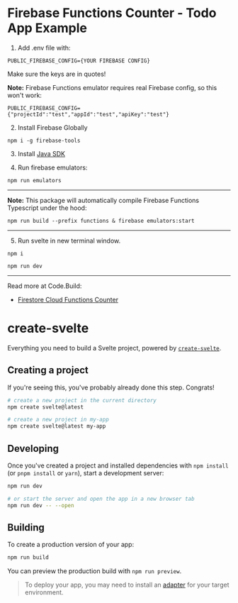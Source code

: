 # Firebase Functions Counter - Todo App Example

1. Add .env file with:
```
PUBLIC_FIREBASE_CONFIG={YOUR FIREBASE CONFIG}
```
Make sure the keys are in quotes!

**Note:** Firebase Functions emulator requires real Firebase config, so this won't work:
```
PUBLIC_FIREBASE_CONFIG={"projectId":"test","appId":"test","apiKey":"test"}
```

2. Install Firebase Globally
```
npm i -g firebase-tools
```  

3. Install [Java SDK](https://www.oracle.com/java/technologies/downloads/)

4. Run firebase emulators:
```
npm run emulators
```
___
**Note:** This package will automatically compile Firebase Functions Typescript under the hood:
```
npm run build --prefix functions & firebase emulators:start
```
___
5. Run svelte in new terminal window.
```
npm i
```
```
npm run dev
```

___

Read more at Code.Build:  
- [Firestore Cloud Functions Counter](https://code.build/p/firestore-cloud-functions-counter-JuC0Pw)



# create-svelte

Everything you need to build a Svelte project, powered by [`create-svelte`](https://github.com/sveltejs/kit/tree/main/packages/create-svelte).

## Creating a project

If you're seeing this, you've probably already done this step. Congrats!

```bash
# create a new project in the current directory
npm create svelte@latest

# create a new project in my-app
npm create svelte@latest my-app
```

## Developing

Once you've created a project and installed dependencies with `npm install` (or `pnpm install` or `yarn`), start a development server:

```bash
npm run dev

# or start the server and open the app in a new browser tab
npm run dev -- --open
```

## Building

To create a production version of your app:

```bash
npm run build
```

You can preview the production build with `npm run preview`.

> To deploy your app, you may need to install an [adapter](https://kit.svelte.dev/docs/adapters) for your target environment.
